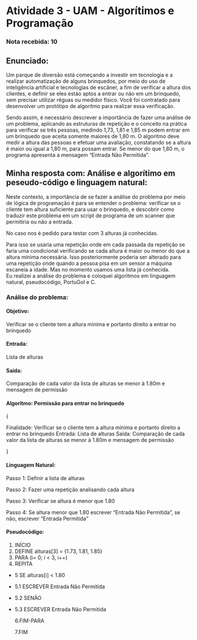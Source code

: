 # Atividade 3 - UAM - Algorítimos e Programação

### Nota recebida: 10

## Enunciado:
Um parque de diversão está começando a investir em tecnologia e a realizar automatização de alguns brinquedos, por meio do uso de inteligência artificial e tecnologias de escâner, a fim de verificar a altura dos clientes, e definir se eles estão aptos a entrar ou não em um brinquedo, sem precisar utilizar réguas ou medidor físico. Você foi contratado para desenvolver um protótipo de algoritmo para realizar essa verificação.

Sendo assim, é necessário descrever a importância de fazer uma análise de um problema, aplicando as estruturas de repetição e o conceito na prática para verificar se três pessoas, medindo 1,73, 1,81 e 1,85 m podem entrar em um brinquedo que aceita somente maiores de 1,80 m. O algoritmo deve medir a altura das pessoas e efetuar uma avaliação, constatando se a altura é maior ou igual a 1,80 m, para possam entrar. Se menor do que 1,80 m, o programa apresenta a mensagem “Entrada Não Permitida”.

## Minha resposta com: Análise e algorítimo em peseudo-código e linguagem natural: 

Neste contexto, a importância de se fazer a análise do problema por meio de lógica de programação é para se entender o problema: verificar se o cliente tem altura suficiente para usar o brinquedo, e descobrir como traduzir este problema em um script de programa de um scanner que permitiria ou não a entrada.

No caso nos é pedido para testar com 3 alturas já conhecidas.

Para isso se usaria uma repetição onde em cada passada da repetição se faria uma condicional verificando se cada altura é maior ou menor do que a altura mínima necessária. Isso posteriormente poderia ser alterado para uma repetição onde quando a pessoa pisa em um sensor a máquina escaneia a idade. Mas no momento usamos uma lista já conhecida.  
Eu realizei a análise do problema e coloquei algoritmos em linguagem natural, pseudocódigo, PortuGol e C.



### Análise do problema:

#### Objetivo: 
Verificar se o cliente tem a altura mínima e portanto direito a entrar no brinquedo
#### Entrada: 
Lista de alturas  
#### Saída: 
Comparação de cada valor da lista de alturas se menor à 1.80m e mensagem de permissão

#### Algoritmo: Permissão para entrar no brinquedo

{

Finalidade: Verificar se o cliente tem a altura mínima e portanto direito a entrar no brinquedo
Entrada: Lista de alturas
Saída: Comparação de cada valor da lista de alturas se menor à 1.80m e mensagem de permissão

}

#### Linguagem Natural:

Passo 1: Definir a lista de alturas

Passo 2: Fazer uma repetição analisando cada altura

Passo 3: Verificar se altura é menor que 1.80

Passo 4: Se altura menor que 1.80 escrever “Entrada Não Permitida”, se não, escrever “Entrada Permitida”

#### Pseudocódigo:

1. INÍCIO
2. DEFINE alturas[3] = {1.73, 1.81, 1.85}
3. PARA (i= 0; i < 3, i++)
4. REPITA
- 5    SE alturas[i] < 1.80
- 5.1  ESCREVER Entrada Não Permitida
- 5.2 SENÃO
- 5.3  ESCREVER Entrada Não Permitida  

   6.FIM-PARA

   7.FIM 
